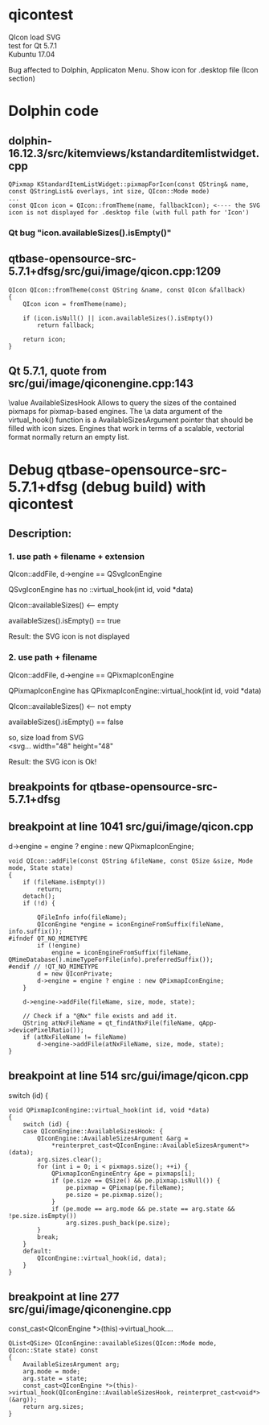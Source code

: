 # qicontest
QIcon load SVG  
test for Qt 5.7.1  
Kubuntu 17.04  

Bug affected to Dolphin, Applicaton Menu. Show icon for .desktop file (Icon section)

# Dolphin code
## dolphin-16.12.3/src/kitemviews/kstandarditemlistwidget.cpp
```
QPixmap KStandardItemListWidget::pixmapForIcon(const QString& name, const QStringList& overlays, int size, QIcon::Mode mode)
...
const QIcon icon = QIcon::fromTheme(name, fallbackIcon); <---- the SVG icon is not displayed for .desktop file (with full path for 'Icon')
```
### Qt bug "icon.availableSizes().isEmpty()"
## qtbase-opensource-src-5.7.1+dfsg/src/gui/image/qicon.cpp:1209
```
QIcon QIcon::fromTheme(const QString &name, const QIcon &fallback)
{
    QIcon icon = fromTheme(name);

    if (icon.isNull() || icon.availableSizes().isEmpty())
        return fallback;

    return icon;
}
```
## Qt 5.7.1, quote from src/gui/image/qiconengine.cpp:143

\value AvailableSizesHook Allows to query the sizes of the
contained pixmaps for pixmap-based engines. The \a data argument
of the virtual_hook() function is a AvailableSizesArgument pointer
that should be filled with icon sizes. Engines that work in terms
of a scalable, vectorial format normally return an empty list.

# Debug qtbase-opensource-src-5.7.1+dfsg (debug build) with qicontest
## Description:
### 1. use path + filename + extension

QIcon::addFile, d->engine == QSvgIconEngine

QSvgIconEngine has no ::virtual_hook(int id, void *data)

QIcon::availableSizes() <-- empty

availableSizes().isEmpty() == true

Result: the SVG icon is not displayed


### 2. use path + filename

QIcon::addFile, d->engine == QPixmapIconEngine

QPixmapIconEngine has QPixmapIconEngine::virtual_hook(int id, void *data)

QIcon::availableSizes() <-- not empty

availableSizes().isEmpty() == false

so, size load from SVG  
<svg... width="48" height="48"

Result: the SVG icon is Ok!


## breakpoints for qtbase-opensource-src-5.7.1+dfsg

## breakpoint at line 1041  src/gui/image/qicon.cpp  
d->engine = engine ? engine : new QPixmapIconEngine;
```
void QIcon::addFile(const QString &fileName, const QSize &size, Mode mode, State state)
{
    if (fileName.isEmpty())
        return;
    detach();
    if (!d) {

        QFileInfo info(fileName);
        QIconEngine *engine = iconEngineFromSuffix(fileName, info.suffix());
#ifndef QT_NO_MIMETYPE
        if (!engine)
            engine = iconEngineFromSuffix(fileName, QMimeDatabase().mimeTypeForFile(info).preferredSuffix());
#endif // !QT_NO_MIMETYPE
        d = new QIconPrivate;
        d->engine = engine ? engine : new QPixmapIconEngine;
    }

    d->engine->addFile(fileName, size, mode, state);

    // Check if a "@Nx" file exists and add it.
    QString atNxFileName = qt_findAtNxFile(fileName, qApp->devicePixelRatio());
    if (atNxFileName != fileName)
        d->engine->addFile(atNxFileName, size, mode, state);
}
```
## breakpoint at line 514 src/gui/image/qicon.cpp  
switch (id) {
```
void QPixmapIconEngine::virtual_hook(int id, void *data)
{
    switch (id) {
    case QIconEngine::AvailableSizesHook: {
        QIconEngine::AvailableSizesArgument &arg =
            *reinterpret_cast<QIconEngine::AvailableSizesArgument*>(data);
        arg.sizes.clear();
        for (int i = 0; i < pixmaps.size(); ++i) {
            QPixmapIconEngineEntry &pe = pixmaps[i];
            if (pe.size == QSize() && pe.pixmap.isNull()) {
                pe.pixmap = QPixmap(pe.fileName);
                pe.size = pe.pixmap.size();
            }
            if (pe.mode == arg.mode && pe.state == arg.state && !pe.size.isEmpty())
                arg.sizes.push_back(pe.size);
        }
        break;
    }
    default:
        QIconEngine::virtual_hook(id, data);
    }
}
```
## breakpoint at line 277 src/gui/image/qiconengine.cpp  
const_cast<QIconEngine *>(this)->virtual_hook....
```
QList<QSize> QIconEngine::availableSizes(QIcon::Mode mode, QIcon::State state) const
{
    AvailableSizesArgument arg;
    arg.mode = mode;
    arg.state = state;
    const_cast<QIconEngine *>(this)->virtual_hook(QIconEngine::AvailableSizesHook, reinterpret_cast<void*>(&arg));
    return arg.sizes;
}
```






